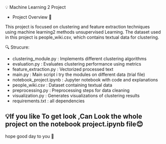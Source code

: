 💡 Machine Learning 2 Project

- Project Overview 📜

This project is focused on clustering and feature extraction techniques using  machine learning2 methods unsupervised Learning. The dataset used in this project is people_wiki.csv, which contains textual data for clustering.

🔍 Strucure:
- clustering_module.py             : Implements different clustering algorithms
- evaluation.py                    : Evaluates clustering performance using metrics
- feature_extraction.py            : Vectorized processed text
- main.py                          : Main script i try the modules on different data (trial file)
- notebook_project.ipynb           : Jupyter notebook with code and explanations
- people_wiki.csv                  : Dataset containing textual data
- preprocessing.py                 : Preprocessing steps for data cleaning
- visualization.py                 : Generates visualizations of clustering results
- requirements.txt                 : all dependencies


## 💡If you like To get look ,Can Look the whole project on the notebook project.ipynb file😊
  
hope good day to you 👋
